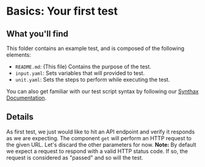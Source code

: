 # Basics: Your first test

## What you'll find

This folder contains an example test, and is composed of the following elements:
- `README.md`: (This file) Contains the purpose of the test.
- `input.yaml`: Sets variables that will provided to test.
- `unit.yaml`: Sets the steps to perform while executing the test.

You can also get familiar with our test script syntax by following our [Synthax Documentation](https://github.com/saucelabs/saucectl-apix-example/blob/main/docs/README.md).

## Details

As first test, we just would like to hit an API endpoint and verify it responds as we are expecting.
The component `get` will perform an HTTP request to the given URL. Let's discard the other parameters for now.
__Note:__ By default we expect a request to respond with a valid HTTP status code. If so, the request is considered as "passed" and so will the test.
